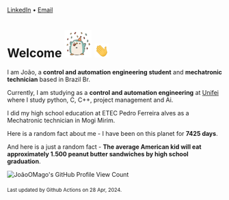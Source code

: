 [LinkedIn](https://www.linkedin.com/in/joão-pedro-gozzoli-b95641301/) &bull;
[Email](joaopedrogozzoli@gmail.com)

# Welcome <img src="happy.gif" height="64px" /> <img src="wave.gif" height="32px" />

I am João, a  **control and automation engineering student** and **mechatronic technician** based in Brazil Br.

Currently, I am studying as a **control and automation engineering** at [Unifei](https://unifei.edu.br) where I study python, C, C++, project management and Ai.

I did my high school education at ETEC Pedro Ferreira alves as a Mechatronic technician in Mogi Mirim.

Here is a random fact about me - I have been on this planet for **7425 days**.

And here is a just a random fact -  **The average American kid will eat approximately 1.500 peanut butter sandwiches by high school graduation**.

![JoãoOMago's GitHub Profile View Count](https://komarev.com/ghpvc/?username=JoaoOMago)

<sub>Last updated by Github Actions on 28 Apr, 2024.</sub>
